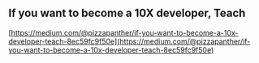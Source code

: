 ## If you want to become a 10X developer, Teach
  
  [https://medium.com/@pizzapanther/if-you-want-to-become-a-10x-developer-teach-8ec59fc9f50e](https://medium.com/@pizzapanther/if-you-want-to-become-a-10x-developer-teach-8ec59fc9f50e)